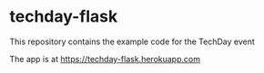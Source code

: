 # techday-flask

This repository contains the example code for the TechDay event

The app is at https://techday-flask.herokuapp.com
